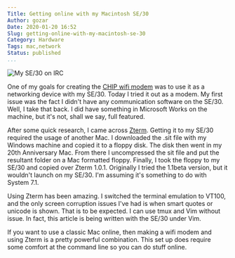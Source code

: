 ```yaml
---
Title: Getting online with my Macintosh SE/30
Author: gozar
Date: 2020-01-20 16:52
Slug: getting-online-with-my-macintosh-se-30
Category: Hardware
Tags: mac,network
Status: published
...
```


![My SE/30 on IRC](https://cdn.gtia.com/pics/2020/SE30-2020-01-20-800x.jpeg)

One of my goals for creating the [CHIP wifi modem](https://gtia.com/2019/10/23/setting-up-a-wifi-modem-with-the-chip-computer/) was to use it as a networking device with my SE/30. Today I tried it out as a modem. My first issue was the fact I didn't have any communication software on the SE/30. Well, I take that back. I did have something in Microsoft Works on the machine, but it's not, shall we say, full featured.

After some quick research, I came across [Zterm](https://macintoshgarden.org/apps/zterm). Getting it to my SE/30 required the usage of another Mac. I downloaded the .sit file with my Windows machine and copied it to a floppy disk. The disk then went in my 20th Anniversary Mac. From there I uncompressed the sit file and put the resultant folder on a Mac formatted floppy. Finally, I took the floppy to my SE/30 and copied over Zterm 1.0.1. Originally I tried the 1.1beta version, but it wouldn't launch on my SE/30. I'm assuming it's something to do with System 7.1.

Using Zterm has been amazing. I switched the terminal emulation to VT100, and the only screen corruption issues I've had is when smart quotes or unicode is shown. That is to be expected. I can use tmux and Vim without issue. In fact, this article is being written with the SE/30 under Vim.

If you want to use a classic Mac online, then making a wifi modem and using Zterm is a pretty powerful combination. This set up does require some comfort at the command line so you can do stuff online.
